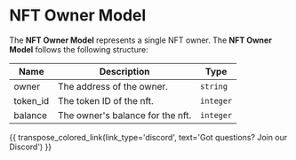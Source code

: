 # NFT Owner Model
The **NFT Owner Model** represents a single NFT owner. The **NFT Owner Model** follows the following structure:

| Name             | Description                               | Type      |
| ---------------- | ----------------------------------------- | --------- |
| owner            | The address of the owner.                | `string`  |
| token_id         | The token ID of the nft.                 | `integer` |
| balance          | The owner's balance for the nft.         | `integer` |

{{ transpose_colored_link(link_type='discord', text='Got questions?  Join our Discord') }}
